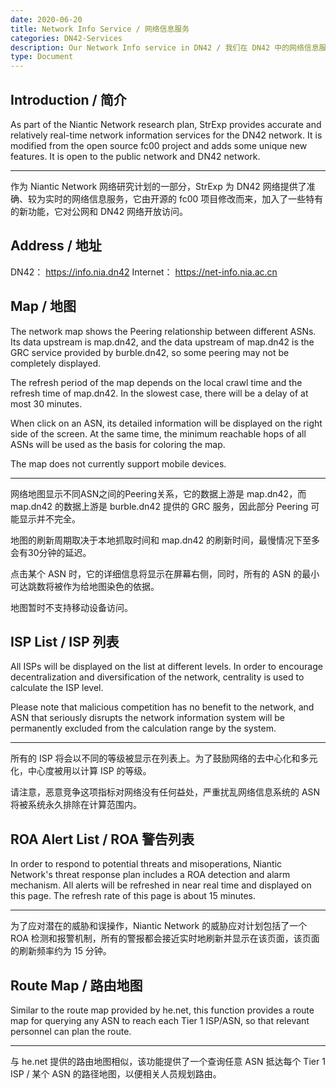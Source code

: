 ```yaml
---
date: 2020-06-20
title: Network Info Service / 网络信息服务
categories: DN42-Services
description: Our Network Info service in DN42 / 我们在 DN42 中的网络信息服务
type: Document
---
```


## Introduction / 简介

As part of the Niantic Network research plan, StrExp provides accurate and relatively real-time network information services for the DN42 network. It is modified from the open source fc00 project and adds some unique new features. It is open to the public network and DN42 network.

---

作为 Niantic Network 网络研究计划的一部分，StrExp 为 DN42 网络提供了准确、较为实时的网络信息服务，它由开源的 fc00 项目修改而来，加入了一些特有的新功能，它对公网和 DN42 网络开放访问。

## Address / 地址

DN42： https://info.nia.dn42
Internet： https://net-info.nia.ac.cn

## Map / 地图

The network map shows the Peering relationship between different ASNs. Its data upstream is map.dn42, and the data upstream of map.dn42 is the GRC service provided by burble.dn42, so some peering may not be completely displayed.

The refresh period of the map depends on the local crawl time and the refresh time of map.dn42. In the slowest case, there will be a delay of at most 30 minutes.

When click on an ASN, its detailed information will be displayed on the right side of the screen. At the same time, the minimum reachable hops of all ASNs will be used as the basis for coloring the map.

The map does not currently support mobile devices.

---

网络地图显示不同ASN之间的Peering关系，它的数据上游是 map.dn42，而 map.dn42 的数据上游是 burble.dn42 提供的 GRC 服务，因此部分 Peering 可能显示并不完全。

地图的刷新周期取决于本地抓取时间和 map.dn42 的刷新时间，最慢情况下至多会有30分钟的延迟。

点击某个 ASN 时，它的详细信息将显示在屏幕右侧，同时，所有的 ASN 的最小可达跳数将被作为给地图染色的依据。

地图暂时不支持移动设备访问。

## ISP List / ISP 列表

All ISPs will be displayed on the list at different levels. In order to encourage decentralization and diversification of the network, centrality is used to calculate the ISP level.

Please note that malicious competition has no benefit to the network, and ASN that seriously disrupts the network information system will be permanently excluded from the calculation range by the system.

---

所有的 ISP 将会以不同的等级被显示在列表上。为了鼓励网络的去中心化和多元化，中心度被用以计算 ISP 的等级。

请注意，恶意竞争这项指标对网络没有任何益处，严重扰乱网络信息系统的 ASN 将被系统永久排除在计算范围内。

## ROA Alert List / ROA 警告列表

In order to respond to potential threats and misoperations, Niantic Network's threat response plan includes a ROA detection and alarm mechanism. All alerts will be refreshed in near real time and displayed on this page. The refresh rate of this page is about 15 minutes.

---

为了应对潜在的威胁和误操作，Niantic Network 的威胁应对计划包括了一个 ROA 检测和报警机制，所有的警报都会接近实时地刷新并显示在该页面，该页面的刷新频率约为 15 分钟。

## Route Map / 路由地图

Similar to the route map provided by he.net, this function provides a route map for querying any ASN to reach each Tier 1 ISP/ASN, so that relevant personnel can plan the route.

---

与 he.net 提供的路由地图相似，该功能提供了一个查询任意 ASN 抵达每个 Tier 1 ISP / 某个 ASN 的路径地图，以便相关人员规划路由。
